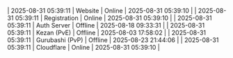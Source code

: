 | 2025-08-31 05:39:11 | Website | Online | 2025-08-31 05:39:10 |
| 2025-08-31 05:39:11 | Registration | Online | 2025-08-31 05:39:10 |
| 2025-08-31 05:39:11 | Auth Server | Offline | 2025-08-18 09:33:31 |
| 2025-08-31 05:39:11 | Kezan (PvE) | Offline | 2025-08-03 17:58:02 |
| 2025-08-31 05:39:11 | Gurubashi (PvP) | Offline | 2025-08-23 21:44:06 |
| 2025-08-31 05:39:11 | Cloudflare | Online | 2025-08-31 05:39:10 |
